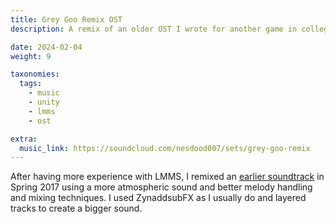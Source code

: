 ```yaml
---
title: Grey Goo Remix OST
description: A remix of an older OST I wrote for another game in college

date: 2024-02-04
weight: 9

taxonomies:
  tags:
    - music
    - unity
    - lmms
    - ost

extra:
  music_link: https://soundcloud.com/nesdood007/sets/grey-goo-remix
---
```


After having more experience with LMMS, I remixed an [earlier soundtrack](@/music/grey_goo.md) in Spring 2017 using a more atmospheric sound and better melody handling and mixing techniques. I used ZynaddsubFX as I usually do and layered tracks to create a bigger sound.
